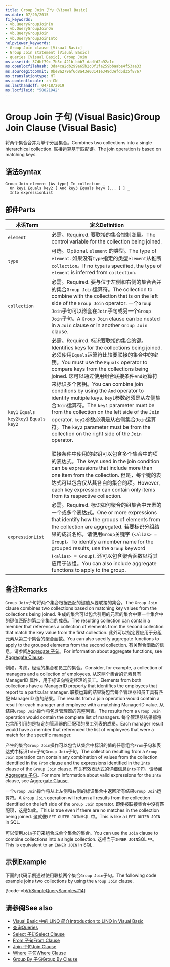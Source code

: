 ```yaml
---
title: Group Join 子句 (Visual Basic)
ms.date: 07/20/2015
f1_keywords:
- vb.QueryGroupJoinIn
- vb.QueryGroupJoinOn
- vb.QueryGroupJoin
- vb.QueryGroupJoinInto
helpviewer_keywords:
- Group Join clause [Visual Basic]
- Group Join statement [Visual Basic]
- queries [Visual Basic], Group Join
ms.assetid: 37dbf79c-7b5c-421b-bbb7-dadfd2b92a1c
ms.openlocfilehash: 3da4ca2db299a65b2c0f1fa259bbaabe4f53aa33
ms.sourcegitcommit: 0be8a279af6d8a43e03141e349d3efd5d35f8767
ms.translationtype: MT
ms.contentlocale: zh-CN
ms.lasthandoff: 04/18/2019
ms.locfileid: "58821942"
---
```

# <a name="group-join-clause-visual-basic"></a><span data-ttu-id="0df68-102">Group Join 子句 (Visual Basic)</span><span class="sxs-lookup"><span data-stu-id="0df68-102">Group Join Clause (Visual Basic)</span></span>
<span data-ttu-id="0df68-103">将两个集合合并为单个分层集合。</span><span class="sxs-lookup"><span data-stu-id="0df68-103">Combines two collections into a single hierarchical collection.</span></span> <span data-ttu-id="0df68-104">联接运算基于匹配键。</span><span class="sxs-lookup"><span data-stu-id="0df68-104">The join operation is based on matching keys.</span></span>  
  
## <a name="syntax"></a><span data-ttu-id="0df68-105">语法</span><span class="sxs-lookup"><span data-stu-id="0df68-105">Syntax</span></span>  
  
```  
Group Join element [As type] In collection _  
  On key1 Equals key2 [ And key3 Equals key4 [... ] ] _  
  Into expressionList  
```  
  
## <a name="parts"></a><span data-ttu-id="0df68-106">部件</span><span class="sxs-lookup"><span data-stu-id="0df68-106">Parts</span></span>  
  
|<span data-ttu-id="0df68-107">术语</span><span class="sxs-lookup"><span data-stu-id="0df68-107">Term</span></span>|<span data-ttu-id="0df68-108">定义</span><span class="sxs-lookup"><span data-stu-id="0df68-108">Definition</span></span>|  
|---|---|  
|`element`|<span data-ttu-id="0df68-109">必需。</span><span class="sxs-lookup"><span data-stu-id="0df68-109">Required.</span></span> <span data-ttu-id="0df68-110">要联接的集合控制变量。</span><span class="sxs-lookup"><span data-stu-id="0df68-110">The control variable for the collection being joined.</span></span>|  
|`type`|<span data-ttu-id="0df68-111">可选。</span><span class="sxs-lookup"><span data-stu-id="0df68-111">Optional.</span></span> <span data-ttu-id="0df68-112">`element` 的类型。</span><span class="sxs-lookup"><span data-stu-id="0df68-112">The type of `element`.</span></span> <span data-ttu-id="0df68-113">如果没有`type`指定的类型`element`从推断`collection`。</span><span class="sxs-lookup"><span data-stu-id="0df68-113">If no `type` is specified, the type of `element` is inferred from `collection`.</span></span>|  
|`collection`|<span data-ttu-id="0df68-114">必需。</span><span class="sxs-lookup"><span data-stu-id="0df68-114">Required.</span></span> <span data-ttu-id="0df68-115">要与位于左侧和右侧的集合合并的集合`Group Join`运算符。</span><span class="sxs-lookup"><span data-stu-id="0df68-115">The collection to combine with the collection that is on the left side of the `Group Join` operator.</span></span> <span data-ttu-id="0df68-116">一个`Group Join`子句可以嵌套在`Join`子句或另一个`Group Join`子句。</span><span class="sxs-lookup"><span data-stu-id="0df68-116">A `Group Join` clause can be nested in a `Join` clause or in another `Group Join` clause.</span></span>|  
|<span data-ttu-id="0df68-117">`key1` `Equals` `key2`</span><span class="sxs-lookup"><span data-stu-id="0df68-117">`key1` `Equals` `key2`</span></span>|<span data-ttu-id="0df68-118">必需。</span><span class="sxs-lookup"><span data-stu-id="0df68-118">Required.</span></span> <span data-ttu-id="0df68-119">标识要联接的集合的键。</span><span class="sxs-lookup"><span data-stu-id="0df68-119">Identifies keys for the collections being joined.</span></span> <span data-ttu-id="0df68-120">必须使用`Equals`运算符比较要联接的集合中的密钥。</span><span class="sxs-lookup"><span data-stu-id="0df68-120">You must use the `Equals` operator to compare keys from the collections being joined.</span></span> <span data-ttu-id="0df68-121">您可以通过使用组合联接条件`And`运算符来标识多个密钥。</span><span class="sxs-lookup"><span data-stu-id="0df68-121">You can combine join conditions by using the `And` operator to identify multiple keys.</span></span> <span data-ttu-id="0df68-122">`key1`参数必须是从左侧集合`Join`运算符。</span><span class="sxs-lookup"><span data-stu-id="0df68-122">The `key1` parameter must be from the collection on the left side of the `Join` operator.</span></span> <span data-ttu-id="0df68-123">`key2`参数必须是从右侧集合`Join`运算符。</span><span class="sxs-lookup"><span data-stu-id="0df68-123">The `key2` parameter must be from the collection on the right side of the `Join` operator.</span></span><br /><br /> <span data-ttu-id="0df68-124">联接条件中使用的密钥可以包含多个集合中的项的表达式。</span><span class="sxs-lookup"><span data-stu-id="0df68-124">The keys used in the join condition can be expressions that include more than one item from the collection.</span></span> <span data-ttu-id="0df68-125">但是，每个键的表达式可以包含仅从其各自的集合的项。</span><span class="sxs-lookup"><span data-stu-id="0df68-125">However, each key expression can contain only items from its respective collection.</span></span>|  
|`expressionList`|<span data-ttu-id="0df68-126">必需。</span><span class="sxs-lookup"><span data-stu-id="0df68-126">Required.</span></span> <span data-ttu-id="0df68-127">标识如何聚合的组集合中元素的一个或多个表达式。</span><span class="sxs-lookup"><span data-stu-id="0df68-127">One or more expressions that identify how the groups of elements from the collection are aggregated.</span></span> <span data-ttu-id="0df68-128">若要标识分组结果的成员名称，请使用`Group`关键字 (`<alias> = Group`)。</span><span class="sxs-lookup"><span data-stu-id="0df68-128">To identify a member name for the grouped results, use the `Group` keyword (`<alias> = Group`).</span></span> <span data-ttu-id="0df68-129">还可以包含聚合函数以将其应用于该组。</span><span class="sxs-lookup"><span data-stu-id="0df68-129">You can also include aggregate functions to apply to the group.</span></span>|  
  
## <a name="remarks"></a><span data-ttu-id="0df68-130">备注</span><span class="sxs-lookup"><span data-stu-id="0df68-130">Remarks</span></span>  
 <span data-ttu-id="0df68-131">`Group Join`子句将两个集合根据匹配的键值从要联接的集合。</span><span class="sxs-lookup"><span data-stu-id="0df68-131">The `Group Join` clause combines two collections based on matching key values from the collections being joined.</span></span> <span data-ttu-id="0df68-132">生成的集合可以包含引用的元素的集合中第一个集合中的键值匹配的第二个集合的成员。</span><span class="sxs-lookup"><span data-stu-id="0df68-132">The resulting collection can contain a member that references a collection of elements from the second collection that match the key value from the first collection.</span></span> <span data-ttu-id="0df68-133">此外可以指定要应用于分组元素从第二个集合的聚合函数。</span><span class="sxs-lookup"><span data-stu-id="0df68-133">You can also specify aggregate functions to apply to the grouped elements from the second collection.</span></span> <span data-ttu-id="0df68-134">有关聚合函数的信息，请参阅[Aggregate 子句](../../../visual-basic/language-reference/queries/aggregate-clause.md)。</span><span class="sxs-lookup"><span data-stu-id="0df68-134">For information about aggregate functions, see [Aggregate Clause](../../../visual-basic/language-reference/queries/aggregate-clause.md).</span></span>  
  
 <span data-ttu-id="0df68-135">例如，考虑，经理的集合和员工的集合。</span><span class="sxs-lookup"><span data-stu-id="0df68-135">Consider, for example, a collection of managers and a collection of employees.</span></span> <span data-ttu-id="0df68-136">从这两个集合的元素具有 ManagerID 属性，用于标识向特定经理的员工。</span><span class="sxs-lookup"><span data-stu-id="0df68-136">Elements from both collections have a ManagerID property that identifies the employees that report to a particular manager.</span></span> <span data-ttu-id="0df68-137">联接运算的结果将包含每个管理器和员工具有匹配 ManagerID 值的结果。</span><span class="sxs-lookup"><span data-stu-id="0df68-137">The results from a join operation would contain a result for each manager and employee with a matching ManagerID value.</span></span> <span data-ttu-id="0df68-138">从结果`Group Join`操作将包含管理器的完整列表。</span><span class="sxs-lookup"><span data-stu-id="0df68-138">The results from a `Group Join` operation would contain the complete list of managers.</span></span> <span data-ttu-id="0df68-139">每个管理器结果都将包含所引用的是特定的管理器的匹配项的员工列表的成员。</span><span class="sxs-lookup"><span data-stu-id="0df68-139">Each manager result would have a member that referenced the list of employees that were a match for the specific manager.</span></span>  
  
 <span data-ttu-id="0df68-140">产生的集合`Group Join`操作可以包含从集合中标识的值的任意组合`From`子句和表达式中标识`Into`子句`Group Join`子句。</span><span class="sxs-lookup"><span data-stu-id="0df68-140">The collection resulting from a `Group Join` operation can contain any combination of values from the collection identified in the `From` clause and the expressions identified in the `Into` clause of the `Group Join` clause.</span></span> <span data-ttu-id="0df68-141">有关有效表达式的详细信息`Into`子句，请参阅[Aggregate 子句](../../../visual-basic/language-reference/queries/aggregate-clause.md)。</span><span class="sxs-lookup"><span data-stu-id="0df68-141">For more information about valid expressions for the `Into` clause, see [Aggregate Clause](../../../visual-basic/language-reference/queries/aggregate-clause.md).</span></span>  
  
 <span data-ttu-id="0df68-142">一个`Group Join`操作将从上左侧和右侧的标识集合中返回所有结果`Group Join`运算符。</span><span class="sxs-lookup"><span data-stu-id="0df68-142">A `Group Join` operation will return all results from the collection identified on the left side of the `Group Join` operator.</span></span> <span data-ttu-id="0df68-143">即使被联接集合中没有匹配项，这是如此。</span><span class="sxs-lookup"><span data-stu-id="0df68-143">This is true even if there are no matches in the collection being joined.</span></span> <span data-ttu-id="0df68-144">这就像`LEFT OUTER JOIN`SQL 中。</span><span class="sxs-lookup"><span data-stu-id="0df68-144">This is like a `LEFT OUTER JOIN` in SQL.</span></span>  
  
 <span data-ttu-id="0df68-145">可以使用`Join`子句来组合成单个集合的集合。</span><span class="sxs-lookup"><span data-stu-id="0df68-145">You can use the `Join` clause to combine collections into a single collection.</span></span> <span data-ttu-id="0df68-146">这相当于`INNER JOIN`SQL 中。</span><span class="sxs-lookup"><span data-stu-id="0df68-146">This is equivalent to an `INNER JOIN` in SQL.</span></span>  
  
## <a name="example"></a><span data-ttu-id="0df68-147">示例</span><span class="sxs-lookup"><span data-stu-id="0df68-147">Example</span></span>  
 <span data-ttu-id="0df68-148">下面的代码示例通过使用联接两个集合`Group Join`子句。</span><span class="sxs-lookup"><span data-stu-id="0df68-148">The following code example joins two collections by using the `Group Join` clause.</span></span>  
  
 [!code-vb[VbSimpleQuerySamples#14](~/samples/snippets/visualbasic/VS_Snippets_VBCSharp/VbSimpleQuerySamples/VB/QuerySamples1.vb#14)]  
  
## <a name="see-also"></a><span data-ttu-id="0df68-149">请参阅</span><span class="sxs-lookup"><span data-stu-id="0df68-149">See also</span></span>

- [<span data-ttu-id="0df68-150">Visual Basic 中的 LINQ 简介</span><span class="sxs-lookup"><span data-stu-id="0df68-150">Introduction to LINQ in Visual Basic</span></span>](../../../visual-basic/programming-guide/language-features/linq/introduction-to-linq.md)
- [<span data-ttu-id="0df68-151">查询</span><span class="sxs-lookup"><span data-stu-id="0df68-151">Queries</span></span>](../../../visual-basic/language-reference/queries/index.md)
- [<span data-ttu-id="0df68-152">Select 子句</span><span class="sxs-lookup"><span data-stu-id="0df68-152">Select Clause</span></span>](../../../visual-basic/language-reference/queries/select-clause.md)
- [<span data-ttu-id="0df68-153">From 子句</span><span class="sxs-lookup"><span data-stu-id="0df68-153">From Clause</span></span>](../../../visual-basic/language-reference/queries/from-clause.md)
- [<span data-ttu-id="0df68-154">Join 子句</span><span class="sxs-lookup"><span data-stu-id="0df68-154">Join Clause</span></span>](../../../visual-basic/language-reference/queries/join-clause.md)
- [<span data-ttu-id="0df68-155">Where 子句</span><span class="sxs-lookup"><span data-stu-id="0df68-155">Where Clause</span></span>](../../../visual-basic/language-reference/queries/where-clause.md)
- [<span data-ttu-id="0df68-156">Group By 子句</span><span class="sxs-lookup"><span data-stu-id="0df68-156">Group By Clause</span></span>](../../../visual-basic/language-reference/queries/group-by-clause.md)
